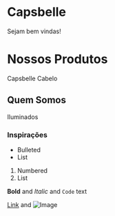 # Capsbelle
Sejam bem vindas!

# Nossos Produtos
Capsbelle Cabelo
## Quem Somos
Iluminados
### Inspirações

- Bulleted
- List

1. Numbered
2. List

**Bold** and _Italic_ and `Code` text

[Link](url) and ![Image](src)
